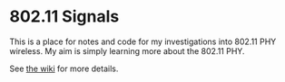 # 802.11 Signals

This is a place for notes and code for my investigations into 802.11 PHY wireless. My aim is simply learning more about the 802.11 PHY.

See [the wiki](https://github.com/rupello/802.11-Signals/wiki) for more details.
